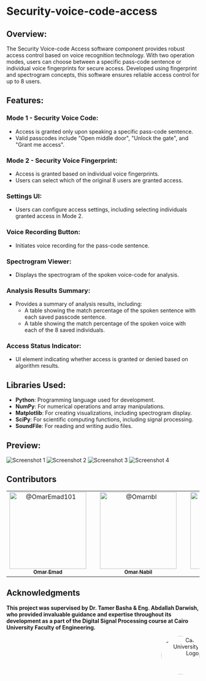 # Security-voice-code-access

## Overview:

The Security Voice-code Access software component provides robust access control based on voice recognition technology. With two operation modes, users can choose between a specific pass-code sentence or individual voice fingerprints for secure access. Developed using fingerprint and spectrogram concepts, this software ensures reliable access control for up to 8 users.

## Features:

### Mode 1 - Security Voice Code:

- Access is granted only upon speaking a specific pass-code sentence.
- Valid passcodes include "Open middle door", "Unlock the gate", and "Grant me access".

### Mode 2 - Security Voice Fingerprint:

- Access is granted based on individual voice fingerprints.
- Users can select which of the original 8 users are granted access.

### Settings UI:

- Users can configure access settings, including selecting individuals granted access in Mode 2.

### Voice Recording Button:

- Initiates voice recording for the pass-code sentence.

### Spectrogram Viewer:

- Displays the spectrogram of the spoken voice-code for analysis.

### Analysis Results Summary:

- Provides a summary of analysis results, including:
  - A table showing the match percentage of the spoken sentence with each saved passcode sentence.
  - A table showing the match percentage of the spoken voice with each of the 8 saved individuals.

### Access Status Indicator:

- UI element indicating whether access is granted or denied based on algorithm results.


## Libraries Used:

- **Python**: Programming language used for development.
- **NumPy**: For numerical operations and array manipulations.
- **Matplotlib**: For creating visualizations, including spectrogram display.
- **SciPy**: For scientific computing functions, including signal processing.
- **SoundFile**: For reading and writing audio files.

## Preview:

![Screenshot 1](Task%205/ss/1.png)
![Screenshot 2](Task%205/ss/2.png)
![Screenshot 3](Task%205/ss/3.png)
![Screenshot 4](Task%205/ss/4.png)



## Contributors <a name = "Contributors"></a>

<table>
  <tr>
    <td align="center">
      <div style="text-align:center; margin-right:20px;">
        <a href="https://github.com/OmarEmad101">
          <img src="https://github.com/OmarEmad101.png" width="200px" alt="@OmarEmad101">
          <br>
          <sub><b>Omar Emad</b></sub>
        </a>
      </div>
    </td>
    <td align="center">
      <div style="text-align:center; margin-right:20px;">
        <a href="https://github.com/Omarnbl">
          <img src="https://github.com/Omarnbl.png" width="200px" alt="@Omarnbl">
          <br>
          <sub><b>Omar Nabil</b></sub>
        </a>
      </div>
    </td>
    <td align="center">
      <div style="text-align:center; margin-right:20px;">
        <a href="https://github.com/KhaledBadr07">
          <img src="https://github.com/KhaledBadr07.png" width="200px" alt="@KhaledBadr07">
          <br>
          <sub><b>Khaled Badr</b></sub>
        </a>
      </div>
    </td>
    <td align="center">
      <div style="text-align:center; margin-right:20px;">
        <a href="https://github.com/merna-abdelmoez">
          <img src="https://github.com/merna-abdelmoez.png" width="200px" alt="@merna-abdelmoez">
          <br>
          <sub><b>Mirna Abdelmoez</b></sub>
        </a>
      </div>
    </td>
  </tr>
</table>

## Acknowledgments

**This project was supervised by Dr. Tamer Basha & Eng. Abdallah Darwish, who provided invaluable guidance and expertise throughout its development as a part of the Digital Signal Processing course at Cairo University Faculty of Engineering.**

<div style="text-align: right">
    <img src="https://imgur.com/Wk4nR0m.png" alt="Cairo University Logo" width="100" style="border-radius: 50%;"/>
</div>

